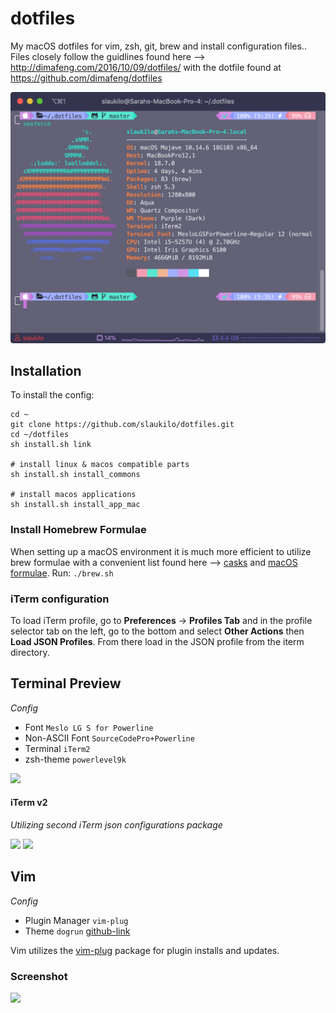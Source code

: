 # dotfiles
My macOS dotfiles for vim, zsh, git, brew and install configuration files..
Files closely follow the guidlines found here --> http://dimafeng.com/2016/10/09/dotfiles/ with the dotfile found at https://github.com/dimafeng/dotfiles

![](screenshots/iterm_preview.png)

## Installation ##
To install the config:
```
cd ~
git clone https://github.com/slaukilo/dotfiles.git
cd ~/dotfiles
sh install.sh link

# install linux & macos compatible parts
sh install.sh install_commons

# install macos applications
sh install.sh install_app_mac
```
### Install Homebrew Formulae ###
When setting up a macOS environment it is much more efficient to utilize brew formulae with a convenient list found here --> [casks](https://formulae.brew.sh/cask/) and [macOS formulae](https://formulae.brew.sh/formula/). Run:
```./brew.sh```

### iTerm configuration ###
To load iTerm profile, go to __Preferences__ -> __Profiles Tab__ and in the profile selector tab on the left, go to the bottom and select __Other Actions__ then __Load JSON Profiles__. From there load in the JSON profile from the iterm directory.

## Terminal Preview ##
*Config*
* Font ```Meslo LG S for Powerline```
* Non-ASCII Font ```SourceCodePro+Powerline```
* Terminal ```iTerm2```
* zsh-theme ```powerlevel9k```


![](screenshots/brew_preview.png)

#### iTerm v2 ####
*Utilizing second iTerm json configurations package*

![](screenshots/Pastel_v2_preview.png)
![](screenshots/Pastel_v2_vim_preview.png)


## Vim ##
*Config*
* Plugin Manager ```vim-plug```
* Theme ```dogrun``` [github-link](https://github.com/wadackel/vim-dogrun)

Vim utilizes the [vim-plug](https://github.com/junegunn/vim-plug) package for plugin installs and updates.

### Screenshot ###
![](screenshots/vim_preview.png)

